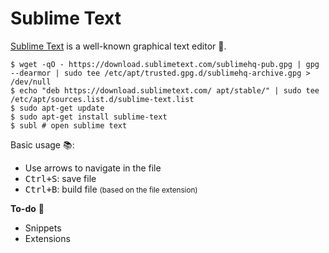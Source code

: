 # Sublime Text

<div class="row row-cols-md-2"><div>

[Sublime Text](https://www.sublimetext.com) is a well-known graphical text editor 🦄.

```shell!
$ wget -qO - https://download.sublimetext.com/sublimehq-pub.gpg | gpg --dearmor | sudo tee /etc/apt/trusted.gpg.d/sublimehq-archive.gpg > /dev/null
$ echo "deb https://download.sublimetext.com/ apt/stable/" | sudo tee /etc/apt/sources.list.d/sublime-text.list
$ sudo apt-get update
$ sudo apt-get install sublime-text
$ subl # open sublime text
```
</div><div>

Basic usage 📚:

* Use arrows to navigate in the file
* <kbd>Ctrl+S</kbd>: save file
* <kbd>Ctrl+B</kbd>: build file <small>(based on the file extension)</small>

**To-do** 👻

* Snippets
* Extensions
</div></div>